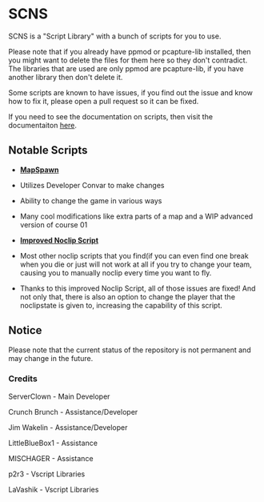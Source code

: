 # SCNS

SCNS is a "Script Library" with a bunch of scripts for you to use.

Please note that if you already have ppmod or pcapture-lib installed, then you might want to delete the files for them here so they don't contradict.
The libraries that are used are only ppmod are pcapture-lib, if you have another library then don't delete it.

Some scripts are known to have issues, if you find out the issue and know how to fix it, please open a pull request so it can be fixed.

If you need to see the documentation on scripts, then visit the documentaiton [here](ScriptDocumentation.md).

## Notable Scripts

* **[MapSpawn](mapspawn.nut)**
* Utilizes Developer Convar to make changes
* Ability to change the game in various ways
* Many cool modifications like extra parts of a map and a WIP advanced version of course 01

* **[Improved Noclip Script](test01.nut)**
* Most other noclip scripts that you find(if you can even find one break when you die or just will not work at all if you try to change your team, causing you to manually noclip every time you want to fly.
* Thanks to this improved Noclip Script, all of those issues are fixed! And not only that, there is also an option to change the player that the noclipstate is given to, increasing the capability of this script. 

## Notice

Please note that the current status of the repository is not permanent and may change in the future.

### Credits

ServerClown - Main Developer

Crunch Brunch - Assistance/Developer

Jim Wakelin - Assistance/Developer

LittleBlueBox1 - Assistance

MISCHAGER - Assistance

p2r3 - Vscript Libraries

LaVashik - Vscript Libraries

